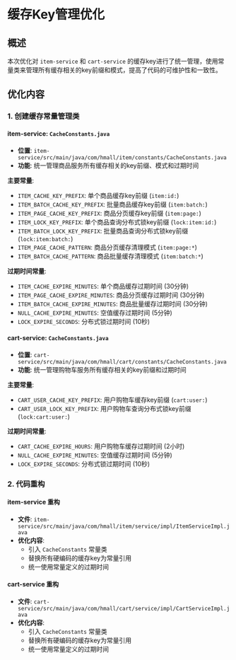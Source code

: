 # 缓存Key管理优化

## 概述

本次优化对 `item-service` 和 `cart-service` 的缓存key进行了统一管理，使用常量类来管理所有缓存相关的key前缀和模式，提高了代码的可维护性和一致性。

## 优化内容

### 1. 创建缓存常量管理类

#### item-service: `CacheConstants.java`
- **位置**: `item-service/src/main/java/com/hmall/item/constants/CacheConstants.java`
- **功能**: 统一管理商品服务所有缓存相关的key前缀、模式和过期时间

**主要常量**:
- `ITEM_CACHE_KEY_PREFIX`: 单个商品缓存key前缀 (`item:id:`)
- `ITEM_BATCH_CACHE_KEY_PREFIX`: 批量商品缓存key前缀 (`item:batch:`)
- `ITEM_PAGE_CACHE_KEY_PREFIX`: 商品分页缓存key前缀 (`item:page:`)
- `ITEM_LOCK_KEY_PREFIX`: 单个商品查询分布式锁key前缀 (`lock:item:id:`)
- `ITEM_BATCH_LOCK_KEY_PREFIX`: 批量商品查询分布式锁key前缀 (`lock:item:batch:`)
- `ITEM_PAGE_CACHE_PATTERN`: 商品分页缓存清理模式 (`item:page:*`)
- `ITEM_BATCH_CACHE_PATTERN`: 商品批量缓存清理模式 (`item:batch:*`)

**过期时间常量**:
- `ITEM_CACHE_EXPIRE_MINUTES`: 单个商品缓存过期时间 (30分钟)
- `ITEM_PAGE_CACHE_EXPIRE_MINUTES`: 商品分页缓存过期时间 (30分钟)
- `ITEM_BATCH_CACHE_EXPIRE_MINUTES`: 商品批量缓存过期时间 (30分钟)
- `NULL_CACHE_EXPIRE_MINUTES`: 空值缓存过期时间 (5分钟)
- `LOCK_EXPIRE_SECONDS`: 分布式锁过期时间 (10秒)

#### cart-service: `CacheConstants.java`
- **位置**: `cart-service/src/main/java/com/hmall/cart/constants/CacheConstants.java`
- **功能**: 统一管理购物车服务所有缓存相关的key前缀和过期时间

**主要常量**:
- `CART_USER_CACHE_KEY_PREFIX`: 用户购物车缓存key前缀 (`cart:user:`)
- `CART_USER_LOCK_KEY_PREFIX`: 用户购物车查询分布式锁key前缀 (`lock:cart:user:`)

**过期时间常量**:
- `CART_CACHE_EXPIRE_HOURS`: 用户购物车缓存过期时间 (2小时)
- `NULL_CACHE_EXPIRE_MINUTES`: 空值缓存过期时间 (5分钟)
- `LOCK_EXPIRE_SECONDS`: 分布式锁过期时间 (10秒)

### 2. 代码重构

#### item-service 重构
- **文件**: `item-service/src/main/java/com/hmall/item/service/impl/ItemServiceImpl.java`
- **优化内容**:
  - 引入 `CacheConstants` 常量类
  - 替换所有硬编码的缓存key为常量引用
  - 统一使用常量定义的过期时间

#### cart-service 重构
- **文件**: `cart-service/src/main/java/com/hmall/cart/service/impl/CartServiceImpl.java`
- **优化内容**:
  - 引入 `CacheConstants` 常量类
  - 替换所有硬编码的缓存key为常量引用
  - 统一使用常量定义的过期时间
